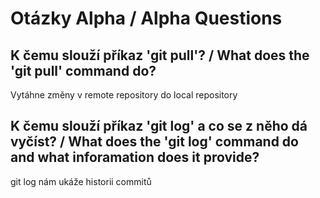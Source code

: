 # Otázky Alpha / Alpha Questions

## K čemu slouží příkaz 'git pull'? / What does the 'git pull' command do?
Vytáhne změny v remote repository do local repository
## K čemu slouží příkaz 'git log' a co se z něho dá vyčíst? / What does the 'git log' command do and what inforamation does it provide?
git log nám ukáže historii commitů
